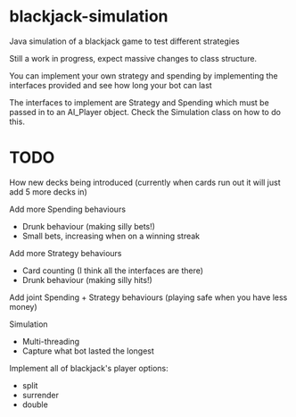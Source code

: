 blackjack-simulation
====================

Java simulation of a blackjack game to test different strategies

Still a work in progress, expect massive changes to class structure.

You can implement your own strategy and spending by implementing the interfaces provided and see how long your bot can last

The interfaces to implement are Strategy and Spending which must be passed in to an AI_Player object. Check the Simulation class on how to do this.


TODO
========
How new decks being introduced (currently when cards run out it will just add 5 more decks in)

Add more Spending behaviours
* Drunk behaviour (making silly bets!)
* Small bets, increasing when on a winning streak

Add more Strategy behaviours
* Card counting (I think all the interfaces are there)
* Drunk behaviour (making silly hits!)

Add joint Spending + Strategy behaviours (playing safe when you have less money)

Simulation
* Multi-threading
* Capture what bot lasted the longest


Implement all of blackjack's player options:
* split
* surrender
* double
